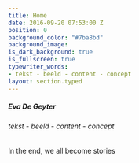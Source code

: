 ```yaml
---
title: Home
date: 2016-09-20 07:53:00 Z
position: 0
background_color: "#7ba8bd"
background_image: 
is_dark_background: true
is_fullscreen: true
typewriter_words:
- tekst - beeld - content - concept
layout: section.typed
---
```


##### Eva De Geyter

###### <span id="typed">tekst - beeld - content - concept</span>


In the end, we all become stories 